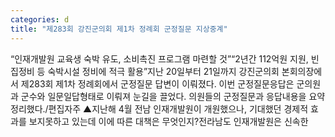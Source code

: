 ```yaml
---
categories: d
title: "제283회 강진군의회 제1차 정례회 군정질문 지상중계"
---
```

“인재개발원 교육생 숙박 유도, 소비촉진 프로그램 마련할 것”“2년간 112억원 지원, 빈집정비 등 숙박시설 정비에 적극 활용”지난 20일부터 21일까지 강진군의회 본회의장에서 제283회 제1차 정례회에서 군정질문 답변이 이뤄졌다. 이번 군정질문응답은 군의원과 군수와 일문일답형태로 이뤄져 눈길을 끌었다. 의원들의 군정질문과 응답내용을 요약정리했다./편집자주 ▲지난해 4월 전남 인재개발원이 개원했으나, 기대했던 경제적 효과를 보지못하고 있는데 이에 따른 대책은 무엇인지?전라남도 인재개발원은 신속한